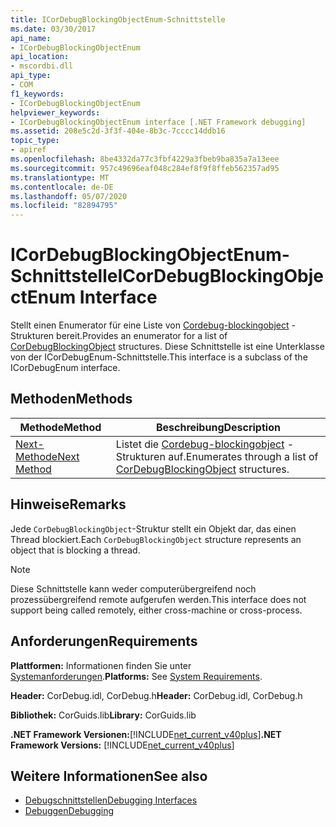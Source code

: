 ```yaml
---
title: ICorDebugBlockingObjectEnum-Schnittstelle
ms.date: 03/30/2017
api_name:
- ICorDebugBlockingObjectEnum
api_location:
- mscordbi.dll
api_type:
- COM
f1_keywords:
- ICorDebugBlockingObjectEnum
helpviewer_keywords:
- ICorDebugBlockingObjectEnum interface [.NET Framework debugging]
ms.assetid: 208e5c2d-3f3f-404e-8b3c-7cccc14ddb16
topic_type:
- apiref
ms.openlocfilehash: 8be4332da77c3fbf4229a3fbeb9ba835a7a13eee
ms.sourcegitcommit: 957c49696eaf048c284ef8f9f8ffeb562357ad95
ms.translationtype: MT
ms.contentlocale: de-DE
ms.lasthandoff: 05/07/2020
ms.locfileid: "82894795"
---
```

# <a name="icordebugblockingobjectenum-interface"></a><span data-ttu-id="5d1b4-102">ICorDebugBlockingObjectEnum-Schnittstelle</span><span class="sxs-lookup"><span data-stu-id="5d1b4-102">ICorDebugBlockingObjectEnum Interface</span></span>
<span data-ttu-id="5d1b4-103">Stellt einen Enumerator für eine Liste von [Cordebug-blockingobject](cordebugblockingobject-structure.md) -Strukturen bereit.</span><span class="sxs-lookup"><span data-stu-id="5d1b4-103">Provides an enumerator for a list of [CorDebugBlockingObject](cordebugblockingobject-structure.md) structures.</span></span> <span data-ttu-id="5d1b4-104">Diese Schnittstelle ist eine Unterklasse von der ICorDebugEnum-Schnittstelle.</span><span class="sxs-lookup"><span data-stu-id="5d1b4-104">This interface is a subclass of the ICorDebugEnum interface.</span></span>  
  
## <a name="methods"></a><span data-ttu-id="5d1b4-105">Methoden</span><span class="sxs-lookup"><span data-stu-id="5d1b4-105">Methods</span></span>  
  
|<span data-ttu-id="5d1b4-106">Methode</span><span class="sxs-lookup"><span data-stu-id="5d1b4-106">Method</span></span>|<span data-ttu-id="5d1b4-107">Beschreibung</span><span class="sxs-lookup"><span data-stu-id="5d1b4-107">Description</span></span>|  
|------------|-----------------|  
|[<span data-ttu-id="5d1b4-108">Next-Methode</span><span class="sxs-lookup"><span data-stu-id="5d1b4-108">Next Method</span></span>](icordebugblockingobjectenum-next-method.md)|<span data-ttu-id="5d1b4-109">Listet die [Cordebug-blockingobject](cordebugblockingobject-structure.md) -Strukturen auf.</span><span class="sxs-lookup"><span data-stu-id="5d1b4-109">Enumerates through a list of [CorDebugBlockingObject](cordebugblockingobject-structure.md) structures.</span></span>|  
  
## <a name="remarks"></a><span data-ttu-id="5d1b4-110">Hinweise</span><span class="sxs-lookup"><span data-stu-id="5d1b4-110">Remarks</span></span>  
 <span data-ttu-id="5d1b4-111">Jede `CorDebugBlockingObject`-Struktur stellt ein Objekt dar, das einen Thread blockiert.</span><span class="sxs-lookup"><span data-stu-id="5d1b4-111">Each `CorDebugBlockingObject` structure represents an object that is blocking a thread.</span></span>  
  
> [!NOTE]
> <span data-ttu-id="5d1b4-112">Diese Schnittstelle kann weder computerübergreifend noch prozessübergreifend remote aufgerufen werden.</span><span class="sxs-lookup"><span data-stu-id="5d1b4-112">This interface does not support being called remotely, either cross-machine or cross-process.</span></span>  
  
## <a name="requirements"></a><span data-ttu-id="5d1b4-113">Anforderungen</span><span class="sxs-lookup"><span data-stu-id="5d1b4-113">Requirements</span></span>  
 <span data-ttu-id="5d1b4-114">**Plattformen:** Informationen finden Sie unter [Systemanforderungen](../../get-started/system-requirements.md).</span><span class="sxs-lookup"><span data-stu-id="5d1b4-114">**Platforms:** See [System Requirements](../../get-started/system-requirements.md).</span></span>  
  
 <span data-ttu-id="5d1b4-115">**Header:** CorDebug.idl, CorDebug.h</span><span class="sxs-lookup"><span data-stu-id="5d1b4-115">**Header:** CorDebug.idl, CorDebug.h</span></span>  
  
 <span data-ttu-id="5d1b4-116">**Bibliothek:** CorGuids.lib</span><span class="sxs-lookup"><span data-stu-id="5d1b4-116">**Library:** CorGuids.lib</span></span>  
  
 <span data-ttu-id="5d1b4-117">**.NET Framework Versionen:**[!INCLUDE[net_current_v40plus](../../../../includes/net-current-v40plus-md.md)]</span><span class="sxs-lookup"><span data-stu-id="5d1b4-117">**.NET Framework Versions:** [!INCLUDE[net_current_v40plus](../../../../includes/net-current-v40plus-md.md)]</span></span>  
  
## <a name="see-also"></a><span data-ttu-id="5d1b4-118">Weitere Informationen</span><span class="sxs-lookup"><span data-stu-id="5d1b4-118">See also</span></span>

- [<span data-ttu-id="5d1b4-119">Debugschnittstellen</span><span class="sxs-lookup"><span data-stu-id="5d1b4-119">Debugging Interfaces</span></span>](debugging-interfaces.md)
- [<span data-ttu-id="5d1b4-120">Debuggen</span><span class="sxs-lookup"><span data-stu-id="5d1b4-120">Debugging</span></span>](index.md)
